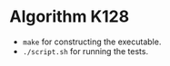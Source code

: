 # Algorithm K128 
* `make` for constructing the executable. 
* `./script.sh` for running the tests.
